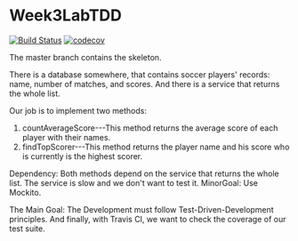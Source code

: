 # Week3LabTDD

[![Build Status](https://travis-ci.org/Struckdown/Week3LabTDD.svg?branch=master)](https://travis-ci.org/Struckdown/Week3LabTDD)
[![codecov](https://codecov.io/gh/Struckdown/Week3LabTDD/branch/TDD/graph/badge.svg)](https://codecov.io/gh/Struckdown/Week3LabTDD)

The master branch contains the skeleton. 

There is a database somewhere, that contains soccer players' records: name, number of matches, and scores. 
And there is a service that returns the whole list. 

Our job is to implement two methods:

1) countAverageScore---This method returns the average score of each player with their names. 
2) findTopScorer---This method returns the player name and his score who is currently is the highest scorer. 

Dependency: Both methods depend on the service that returns the whole list. The service is slow and we don't 
want to test it. 
MinorGoal: Use Mockito. 

The Main Goal: The Development must follow Test-Driven-Development principles. 
And finally, with Travis CI, we want to check the coverage of our test suite. 
